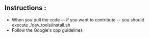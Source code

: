 ## Instructions :
* When you pull the code -- if you want to contribute -- you should execute ./dev_tools/install.sh
* Follow the Google's cpp guidelines


